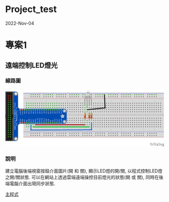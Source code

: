 # Project_test
2022-Nov-04
# 專案1
## 遠端控制LED燈光
### 線路圖

![總路圖](./RGBLed_bb.png) 

### 說明
建立電腦後端視窗按鈕介面圖片(開 和 關), 顯示LED燈的開/關, 以程式控制LED燈之開/關狀態.
可以在網站上透過雲端遠端操控目前燈光的狀態(開 或 關), 同時在後端電腦介面出現同步狀態.

[主程式](main2.py)